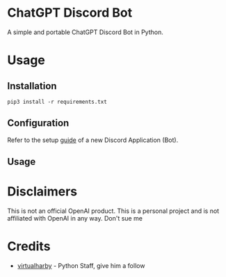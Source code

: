 # ChatGPT Discord Bot

A simple and portable ChatGPT Discord Bot in Python.


# Usage

## Installation

`pip3 install -r requirements.txt`

## Configuration

Refer to the setup [guide](https://www.youtube.com/watch?v=hoDLj0IzZMU) of a new Discord Application (Bot).

## Usage


# Disclaimers

This is not an official OpenAI product. This is a personal project and is not affiliated with OpenAI in any way. Don't sue me

# Credits

- [virtualharby](https://www.youtube.com/@Indently) - Python Staff, give him a follow

